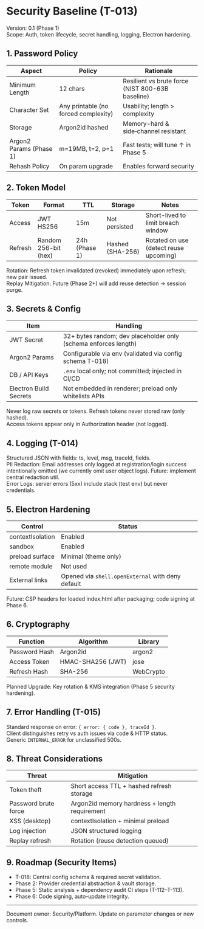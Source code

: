 # Security Baseline (T-013)

Version: 0.1 (Phase 1)  
Scope: Auth, token lifecycle, secret handling, logging, Electron hardening.

## 1. Password Policy

| Aspect                  | Policy                               | Rationale                                        |
| ----------------------- | ------------------------------------ | ------------------------------------------------ |
| Minimum Length          | 12 chars                             | Resilient vs brute force (NIST 800-63B baseline) |
| Character Set           | Any printable (no forced complexity) | Usability; length > complexity                   |
| Storage                 | Argon2id hashed                      | Memory-hard & side‑channel resistant             |
| Argon2 Params (Phase 1) | m=19MB, t=2, p=1                     | Fast tests; will tune ↑ in Phase 5               |
| Rehash Policy           | On param upgrade                     | Enables forward security                         |

## 2. Token Model

| Token   | Format               | TTL           | Storage          | Notes                                  |
| ------- | -------------------- | ------------- | ---------------- | -------------------------------------- |
| Access  | JWT HS256            | 15m           | Not persisted    | Short-lived to limit breach window     |
| Refresh | Random 256-bit (hex) | 24h (Phase 1) | Hashed (SHA-256) | Rotated on use (detect reuse upcoming) |

Rotation: Refresh token invalidated (revoked) immediately upon refresh; new pair issued.  
Replay Mitigation: Future (Phase 2+) will add reuse detection -> session purge.

## 3. Secrets & Config

| Item                   | Handling                                               |
| ---------------------- | ------------------------------------------------------ |
| JWT Secret             | 32+ bytes random; dev placeholder only (schema enforces length) |
| Argon2 Params          | Configurable via env (validated via config schema T-018) |
| DB / API Keys          | `.env` local only; not committed; injected in CI/CD    |
| Electron Build Secrets | Not embedded in renderer; preload only whitelists APIs |

Never log raw secrets or tokens. Refresh tokens never stored raw (only hashed).  
Access tokens appear only in Authorization header (not logged).

## 4. Logging (T-014)

Structured JSON with fields: ts, level, msg, traceId, fields.  
PII Redaction: Email addresses only logged at registration/login success intentionally omitted (we currently omit user object logs). Future: implement central redaction util.  
Error Logs: server errors (5xx) include stack (test env) but never credentials.

## 5. Electron Hardening

| Control          | Status                                            |
| ---------------- | ------------------------------------------------- |
| contextIsolation | Enabled                                           |
| sandbox          | Enabled                                           |
| preload surface  | Minimal (theme only)                              |
| remote module    | Not used                                          |
| External links   | Opened via `shell.openExternal` with deny default |

Future: CSP headers for loaded index.html after packaging; code signing at Phase 6.

## 6. Cryptography

| Function      | Algorithm         | Library   |
| ------------- | ----------------- | --------- |
| Password Hash | Argon2id          | argon2    |
| Access Token  | HMAC-SHA256 (JWT) | jose      |
| Refresh Hash  | SHA-256           | WebCrypto |

Planned Upgrade: Key rotation & KMS integration (Phase 5 security hardening).

## 7. Error Handling (T-015)

Standard response on error: `{ error: { code }, traceId }`.  
Client distinguishes retry vs auth issues via code & HTTP status.  
Generic `INTERNAL_ERROR` for unclassified 500s.

## 8. Threat Considerations

| Threat               | Mitigation                                    |
| -------------------- | --------------------------------------------- |
| Token theft          | Short access TTL + hashed refresh storage     |
| Password brute force | Argon2id memory hardness + length requirement |
| XSS (desktop)        | contextIsolation + minimal preload            |
| Log injection        | JSON structured logging                       |
| Replay refresh       | Rotation (reuse detection queued)             |

## 9. Roadmap (Security Items)

- T-018: Central config schema & required secret validation.
- Phase 2: Provider credential abstraction & vault storage.
- Phase 5: Static analysis + dependency audit CI steps (T-112–T-113).
- Phase 6: Code signing, auto-update integrity.

---

Document owner: Security/Platform. Update on parameter changes or new controls.
